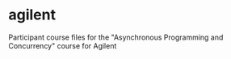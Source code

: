 # agilent
Participant course files for the "Asynchronous Programming and Concurrency" course for Agilent
